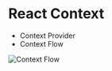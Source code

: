 # React Context

- Context Provider
- Context Flow

![Context Flow]([IMAGE_URL](https://res.cloudinary.com/harid/image/upload/q_auto:best/v1626937457/context-part-2_kyr3vn.png))
